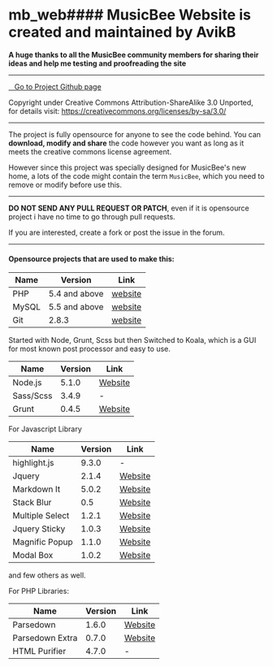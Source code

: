 # mb_web#### **MusicBee Website is created and maintained by AvikB**

 **A huge thanks to all the MusicBee community members for sharing their ideas and help me testing and proofreading the site** 

----------

<a href="https://github.com/Avik-B/mb_web/" class="btn btn_blue"><i class="fa fa-github"></i>&nbsp; &nbsp;Go to Project Github page </a>

 Copyright under Creative Commons Attribution-ShareAlike 3.0 Unported, for details visit: https://creativecommons.org/licenses/by-sa/3.0/

----------

The project is fully opensource for anyone to see the code behind. You can **download, modify and share** the code however you want as long as it meets the creative commons license agreement.

However since this project was specially designed for MusicBee's new home, a lots of the code might contain the term `MusicBee`, which you need to remove or modify before use this.


----------
**DO NOT SEND ANY PULL REQUEST OR PATCH**, even if it is opensource project i have no time to go through pull requests.

If you are interested, create a fork or post the issue in the forum.


----------
#### Opensource  projects that are used to make this:



| Name   | Version | Link | 
|------------|--------------|--------|
| PHP | 5.4 and above      |   [website][1] |
| MySQL | 5.5 and above |   [website][2] |
| Git        | 2.8.3                  |   [website][3] |


Started with Node, Grunt, Scss but then Switched to Koala, which is a GUI for most known post processor and easy to use.

| Name   | Version | Link | 
|------------|--------------|--------|
| Node.js| 5.1.0                 |   [Website][4] |
| Sass/Scss| 3.4.9            | -  |
| Grunt       |   0.4.5            | [Website][5] |

For Javascript Library

| Name   | Version | Link | 
|------------|--------------|--------|
| highlight.js|  9.3.0                |   -|
| Jquery| 2.1.4            | [Website][6]  |
| Markdown It|  5.0.2            | [Website][7] |
| Stack Blur | 0.5 | [Website][8] |
| Multiple Select | 1.2.1 | [Website][9] |
| Jquery Sticky | 1.0.3 | [Website][10] |
| Magnific Popup | 1.1.0 | [Website][11] |
| Modal Box | 1.0.2 | [Website][12] |

and few others as well.

For PHP Libraries:

| Name   | Version | Link | 
|------------|--------------|--------|
| Parsedown |  1.6.0       |   [Website][13]|
| Parsedown Extra | 0.7.0 | [Website][14]
| HTML Purifier | 4.7.0 | - |

  [1]: http://www.php.net
  [2]: http://www.mysql.com
  [3]: http://www.git-scm.com/
  [4]: http://nodejs.org
  [5]: https://www.gruntjs.com
  [6]: http://www.jquery.org
  [7]: https://github.com//markdown-it/markdown-it
  [8]: http://www.quasimondo.com/StackBlurForCanvas
  [9]: http://wenzhixin.net.cn/p/multiple-select/
  [10]: http://stickyjs.com/
  [11]: http://dimsemenov.com/plugins/magnific-popup/
  [12]: http://s-yadav.github.com
  [13]: http://parsedown.org
  [14]: https://github.com/erusev/parsedown-extra
